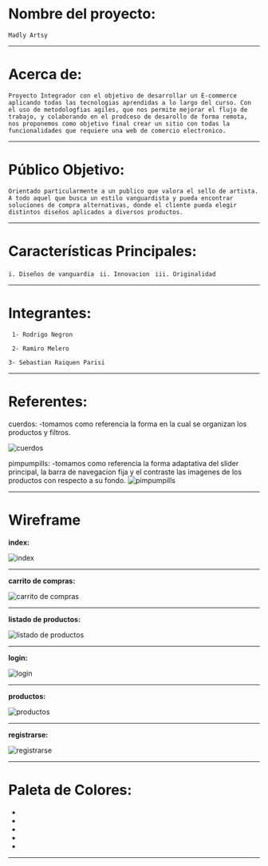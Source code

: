 # Nombre del proyecto:

```Madly Artsy```

-------------------

# Acerca de:

```Proyecto Integrador con el objetivo de desarrollar un E-commerce aplicando todas las tecnologias aprendidas a lo largo del curso. Con el uso de metodologfias agiles, que nos permite mejorar el flujo de trabajo, y colaborando en el prodceso de desarollo de forma remota, nos proponemos como objetivo final crear un sitio con todas la funcionalidades que requiere una web de comercio electronico.```

------------------------

# Público Objetivo:

```Orientado particularmente a un publico que valora el sello de artista. A todo aquel que busca un estilo vanguardista y pueda encontrar soluciones de compra alternativas, donde el cliente pueda elegir distintos diseños aplicados a diversos productos.```

------------------------

# Características Principales:

``` i. Diseños de vanguardia ```
```  ii. Innovacion ```
```  iii. Originalidad ```

--------------------
    
# Integrantes:

``` 1- Rodrigo Negron```

``` 2- Ramiro Melero```

``` 3- Sebastian Raiquen Parisi ```

--------------

# Referentes:

cuerdos:
-tomamos como referencia la forma en la cual se organizan los productos y filtros.

![cuerdos](https://raw.githubusercontent.com/SebastianRaiquenParisi/proyectoIntegradorEquipo12/main/wireframe_img/cuerdos.PNG)

pimpumpills:
-tomamos como referencia la forma adaptativa del slider principal, la barra de navegacion fija y el contraste las imagenes de los productos con respecto a su fondo.
![pimpumpills](https://raw.githubusercontent.com/SebastianRaiquenParisi/proyectoIntegradorEquipo12/main/wireframe_img/pimpumpills.PNG)

------------------

# **Wireframe**

**index:**

![index](https://raw.githubusercontent.com/SebastianRaiquenParisi/proyectoIntegradorEquipo12/main/wireframe_img/wireframe%20index.jpg)

----------------------

**carrito de compras:**

![carrito de compras](https://raw.githubusercontent.com/SebastianRaiquenParisi/proyectoIntegradorEquipo12/main/wireframe_img/wireframe%20carritoDeCompras.jpg)

-------------------

**listado de productos:**

![listado de productos](https://raw.githubusercontent.com/SebastianRaiquenParisi/proyectoIntegradorEquipo12/main/wireframe_img/wireframe%20listadoProductos.jpg)

-------------

**login:**

![login](https://raw.githubusercontent.com/SebastianRaiquenParisi/proyectoIntegradorEquipo12/main/wireframe_img/wireframe%20logIn.jpg)

----

**productos:**

![productos](https://raw.githubusercontent.com/SebastianRaiquenParisi/proyectoIntegradorEquipo12/main/wireframe_img/wireframe%20producto.jpg)

-----

**registrarse:**

![registrarse](https://raw.githubusercontent.com/SebastianRaiquenParisi/proyectoIntegradorEquipo12/main/wireframe_img/wireframe%20registrase.jpg)

---------------

# Paleta de Colores:

- 
-
-
-
-

---------------
